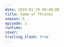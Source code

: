 ```yaml
---
date: 2019-01-29 00:48:00
title: Game of Thrones
season: 6
episode: 1
runtime:
cover:
trailing_slash: true
---
```

